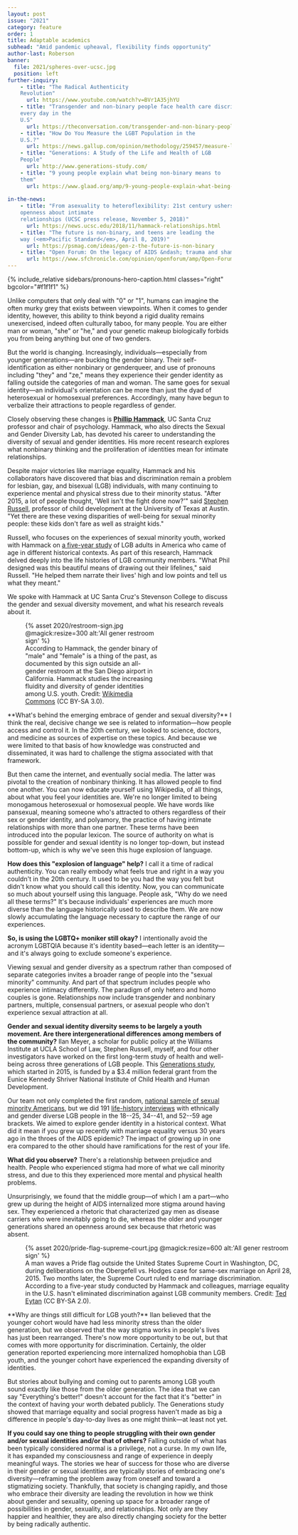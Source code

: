 ```yaml
---
layout: post
issue: "2021"
category: feature
order: 1
title: Adaptable academics
subhead: "Amid pandemic upheaval, flexibility finds opportunity"
author-last: Roberson
banner:
  file: 2021/spheres-over-ucsc.jpg
  position: left
further-inquiry:
    - title: "The Radical Authenticity
    Revolution"
      url: https://www.youtube.com/watch?v=BVr1A35jhYU
    - title: "Transgender and non-binary people face health care discrimination
    every day in the
    U.S"
      url: https://theconversation.com/transgender-and-non-binary-people-face-health-care-discrimination-every-day-in-the-us-99732
    - title: "How Do You Measure the LGBT Population in the
    U.S.?"
      url: https://news.gallup.com/opinion/methodology/259457/measure-lgbt-population.aspx
    - title: "Generations: A Study of the Life and Health of LGB
    People"
      url: http://www.generations-study.com/
    - title: "9 young people explain what being non-binary means to
    them"
      url: https://www.glaad.org/amp/9-young-people-explain-what-being-non-binary-means-them
   
in-the-news:
    - title: "From asexuality to heteroflexibility: 21st century ushers in new
    openness about intimate
    relationships (UCSC press release, November 5, 2018)"
      url: https://news.ucsc.edu/2018/11/hammack-relationships.html
    - title: "The future is non-binary, and teens are leading the
    way (<em>Pacific Standard</em>, April 8, 2019)"
      url: https://psmag.com/ideas/gen-z-the-future-is-non-binary
    - title: "Open Forum: On the legacy of AIDS &ndash; trauma and shame get in the way of HIV prevention (<em>San Francisco Chronicle</em>, March 28, 2019)"
      url: https://www.sfchronicle.com/opinion/openforum/amp/Open-Forum-On-the-legacy-of-AIDS-trauma-and-13721123.php
---
```

{% include_relative sidebars/pronouns-hero-caption.html classes="right" bgcolor="#f1f1f1" %}

Unlike computers that only deal with "0" or "1", humans can imagine the
often murky grey that exists between viewpoints. When it comes to gender
identity, however, this ability to think beyond a rigid duality remains
unexercised, indeed often culturally taboo, for many people. You are
either man or woman, "she" or "he," and your genetic makeup biologically
forbids you from being anything but one of two genders.

But the world is changing. Increasingly, individuals&mdash;especially from
younger generations&mdash;are bucking the gender binary. Their
self-identification as either nonbinary or genderqueer, and use of
pronouns including "they" and "ze," means they experience their gender
identity as falling outside the categories of man and woman. The same
goes for sexual identity&mdash;an individual's orientation can be more than
just the dyad of heterosexual or homosexual preferences. Accordingly,
many have begun to verbalize their attractions to people regardless of
gender.

Closely observing these changes is [**Phillip
Hammack**](https://psychology.ucsc.edu/faculty/index.php?uid=hammack),
UC Santa Cruz professor and chair of psychology. Hammack, who also
directs the Sexual and Gender Diversity Lab, has devoted his career to
understanding the diversity of sexual and gender identities. His more
recent research explores what nonbinary thinking and the proliferation
of identities mean for intimate relationships.

Despite major victories like marriage equality, Hammack and his
collaborators have discovered that bias and discrimination remain a
problem for lesbian, gay, and bisexual (LGB) individuals, with many
continuing to experience mental and physical stress due to their
minority status. "After 2015, a lot of people thought, 'Well isn't the
fight done now?'" said [Stephen
Russell](https://cns.utexas.edu/directory/item/14-human-ecology/2391-russell-stephen?Itemid=349),
professor of child development at the University of Texas at Austin.
"Yet there are these vexing disparities of well-being for sexual
minority people: these kids don't fare as well as straight kids."

Russell, who focuses on the experiences of sexual minority youth, worked
with Hammack on [a five-year
study](https://williamsinstitute.law.ucla.edu/publications/coming-out-milestones-in-us/)
of LGB adults in America who came of age in different historical
contexts. As part of this research, Hammack delved deeply into the life
histories of LGB community members. "What Phil designed was this
beautiful means of drawing out their lifelines," said Russell. "He
helped them narrate their lives' high and low points and tell us what
they meant."

We spoke with Hammack at UC Santa Cruz's Stevenson College to discuss
the gender and sexual diversity movement, and what his research reveals
about it.
<figure class="left" style="width:300px;">
  {% asset 2020/restroom-sign.jpg @magick:resize=300 alt:'All gener restroom sign' %}<figcaption>According to Hammack, the gender binary of &quot;male&quot; and &quot;female&quot; is a
thing of the past, as documented by this sign outside an all-gender
restroom at the San Diego airport in California. Hammack studies the
increasing fluidity and diversity of gender identities among U.S. youth.
Credit: <a href="https://commons.wikimedia.org/wiki/File:All_gender_restroom_sign_San_Diego_airport.jpg">Wikimedia
Commons</a>
(CC BY-SA 3.0).</figcaption>
</figure>
**What's behind the emerging embrace of gender and sexual diversity?** I think the real, decisive change we see is related to information&mdash;how
people access and control it. In the 20th century, we looked to science,
doctors, and medicine as sources of expertise on these topics. And
because we were limited to that basis of how knowledge was constructed
and disseminated, it was hard to challenge the stigma associated with
that framework.

But then came the internet, and eventually social media. The latter was
pivotal to the creation of nonbinary thinking. It has allowed people to
find one another. You can now educate yourself using Wikipedia, of all
things, about what you feel your identities are. We're no longer limited
to being monogamous heterosexual or homosexual people. We have words
like pansexual, meaning someone who's attracted to others regardless of
their sex or gender identity, and polyamory, the practice of having
intimate relationships with more than one partner. These terms have been
introduced into the popular lexicon. The source of authority on what is
possible for gender and sexual identity is no longer top-down, but
instead bottom-up, which is why we've seen this huge explosion of
language.

**How does this "explosion of language" help?** I call it a time of radical authenticity. You can really embody what feels true and right in
a way you couldn't in the 20th century. It used to be you had the way
you felt but didn't know what you should call this identity. Now, you
can communicate so much about yourself using this language. People ask,
"Why do we need all these terms?" It's because individuals' experiences
are much more diverse than the language historically used to describe
them. We are now slowly accumulating the language necessary to capture
the range of our experiences.

**So, is using the LGBTQ+ moniker still okay?** I intentionally avoid
the acronym LGBTQIA because it's identity based&mdash;each letter is an
identity&mdash;and it's always going to exclude someone's experience.

Viewing sexual and gender diversity as a spectrum rather than composed
of separate categories invites a broader range of people into the
"sexual minority" community. And part of that spectrum includes people
who experience intimacy differently. The paradigm of only hetero and
homo couples is gone. Relationships now include transgender and
nonbinary partners, multiple, consensual partners, or asexual people who
don't experience sexual attraction at all.

**Gender and sexual identity diversity seems to be largely a youth
movement. Are there intergenerational differences among members of the
community?** Ilan Meyer, a scholar for public policy at the Williams
Institute at UCLA School of Law, Stephen Russell, myself, and four other
investigators have worked on the first long-term study of health and
well-being across three generations of LGB people. This [Generations
study](http://www.generations-study.com/), which started in 2015, is
funded by a \$3.4 million federal grant from the Eunice Kennedy Shriver
National Institute of Child Health and Human Development.

Our team not only completed the first random, [national sample of sexual
minority
Americans](https://static1.squarespace.com/static/54f4cc0be4b0014ec19fcbab/t/5df93176c5bb6c13c5f938d5/1576612217279/Generations+Quantitative+Survey+Methods+v17+copy.pdf),
but we did 191 [life-history
interviews](https://static1.squarespace.com/static/54f4cc0be4b0014ec19fcbab/t/5bbbccbcc830255b15be5c67/1539034301392/Generations+qualitative+methods+document_v3+Review+in+Monday%27s+meeting.pdf)
with ethnically and gender diverse LGB people in the 18--25, 34--41, and
52--59 age brackets. We aimed to explore gender identity in a historical
context. What did it mean if you grew up recently with marriage equality
versus 30 years ago in the throes of the AIDS epidemic? The impact of
growing up in one era compared to the other should have ramifications
for the rest of your life.

**What did you observe?** There's a relationship between prejudice and
health. People who experienced stigma had more of what we call minority
stress, and due to this they experienced more mental and physical health
problems.

Unsurprisingly, we found that the middle group&mdash;of which I am a
part&mdash;who grew up during the height of AIDS internalized more stigma
around having sex. They experienced a rhetoric that characterized gay
men as disease carriers who were inevitably going to die, whereas the
older and younger generations shared an openness around sex because that
rhetoric was absent.
<figure class="" style="width:600px;">
  {% asset 2020/pride-flag-supreme-court.jpg @magick:resize=600 alt:'All gener restroom sign' %}<figcaption>A man waves a Pride flag outside the United States Supreme Court in
Washington, DC, during deliberations on the Obergefell vs. Hodges case
for same-sex marriage on April 28, 2015. Two months later, the Supreme
Court ruled to end marriage discrimination. According to a five-year
study conducted by Hammack and colleagues, marriage equality in the U.S.
hasn&#39;t eliminated discrimination against LGB community members. Credit:
<a href="https://www.flickr.com/photos/taedc/17113823229">Ted Eytan</a> (CC BY-SA
2.0).</figcaption>
</figure>
**Why are things still difficult for LGB youth?** Ilan believed that the younger cohort would have had less minority stress than the older
generation, but we observed that the way stigma works in people's lives
has just been rearranged. There's now more opportunity to be out, but
that comes with more opportunity for discrimination. Certainly, the
older generation reported experiencing more internalized homophobia than
LGB youth, and the younger cohort have experienced the expanding
diversity of identities.

But stories about bullying and coming out to parents among LGB youth
sound exactly like those from the older generation. The idea that we can
say "Everything's better!" doesn't account for the fact that it's
"better" in the context of having your worth debated publicly. The
Generations study showed that marriage equality and social progress
haven't made as big a difference in people's day-to-day lives as one
might think&mdash;at least not yet.

**If you could say one thing to people struggling with their own gender
and/or sexual identities and/or that of others?** Falling outside of
what has been typically considered normal is a privilege, not a curse.
In my own life, it has expanded my consciousness and range of experience
in deeply meaningful ways. The stories we hear of success for those who
are diverse in their gender or sexual identities are typically stories
of embracing one's diversity&mdash;reframing the problem away from oneself
and toward a stigmatizing society. Thankfully, that society is changing
rapidly, and those who embrace their diversity are leading the
revolution in how we think about gender and sexuality, opening up space
for a broader range of possibilities in gender, sexuality, and
relationships. Not only are they happier and healthier, they are also
directly changing society for the better by being radically authentic.
